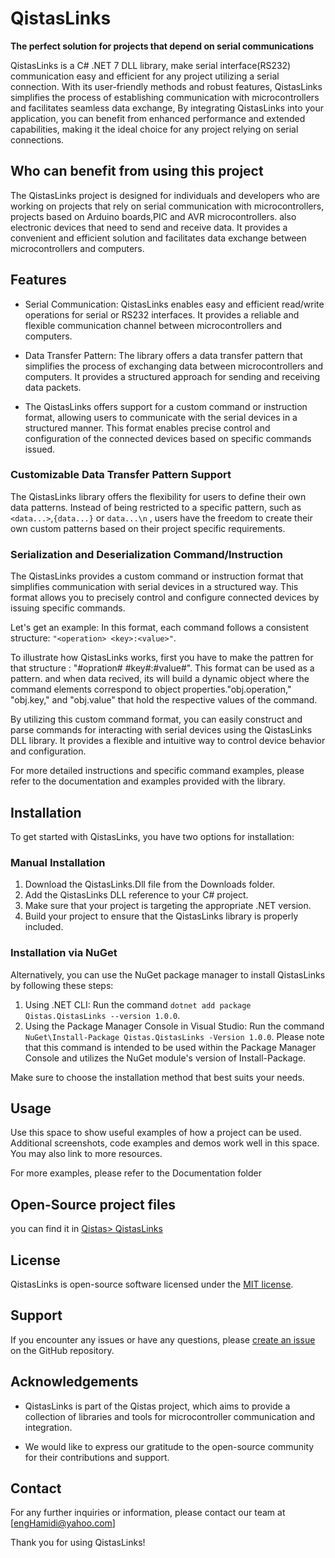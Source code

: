 # QistasLinks
**The perfect solution for projects that depend on serial communications**

QistasLinks is a C# .NET 7 DLL library, make serial interface(RS232) communication easy and efficient for any project utilizing a serial connection. With its user-friendly methods and robust features, QistasLinks simplifies the process of establishing communication with microcontrollers and facilitates seamless data exchange, By integrating QistasLinks into your application, you can benefit from enhanced performance and extended capabilities, making it the ideal choice for any project relying on serial connections.

## Who can benefit from using this project
The QistasLinks project is designed for individuals and developers who are working on projects that rely on serial communication with microcontrollers, projects based on Arduino boards,PIC and AVR microcontrollers. also electronic devices that need to send and receive data. It provides a convenient and efficient solution and facilitates data exchange between microcontrollers and computers.


## Features

- Serial Communication: QistasLinks enables easy and efficient read/write operations for serial or RS232 interfaces. It provides a reliable and flexible communication channel between microcontrollers and computers.

- Data Transfer Pattern: The library offers a data transfer pattern that simplifies the process of exchanging data between microcontrollers and computers. It provides a structured approach for sending and receiving data packets.

- The QistasLinks offers support for a custom command or instruction format, allowing users to communicate with the serial devices in a structured manner. This format enables precise control and configuration of the connected devices based on specific commands issued.
### Customizable Data Transfer Pattern Support 

The QistasLinks library offers the flexibility for users to define their own data patterns. Instead of being restricted to a specific pattern, such as `<data...>`,`{data...}` or `data...\n` , users have the freedom to create their own custom patterns based on their project specific requirements.


###  Serialization and Deserialization Command/Instruction

The QistasLinks provides a custom command or instruction format that simplifies communication with serial devices in a structured way. This format allows you to precisely control and configure connected devices by issuing specific commands.

Let's get an example:
In this format, each command follows a consistent structure: `"<operation> <key>:<value>"`.

To illustrate how QistasLinks works, first you have to make the pattren for that structure : "#opration# #key#:#value#". This format can be used as a pattern. and when data recived, its will  build a dynamic object where the command elements correspond to object properties."obj.operation," "obj.key," and "obj.value" that hold the respective values of the command.

By utilizing this custom command format, you can easily construct and parse commands for interacting with serial devices using the QistasLinks DLL library. It provides a flexible and intuitive way to control device behavior and configuration.

For more detailed instructions and specific command examples, please refer to the documentation and examples provided with the library.


## Installation

To get started with QistasLinks, you have two options for installation:

### Manual Installation

1. Download the QistasLinks.Dll file from the Downloads folder.
2. Add the QistasLinks DLL reference to your C# project.
3. Make sure that your project is targeting the appropriate .NET version.
4. Build your project to ensure that the QistasLinks library is properly included.

### Installation via NuGet

Alternatively, you can use the NuGet package manager to install QistasLinks by following these steps:

1. Using .NET CLI: Run the command `dotnet add package Qistas.QistasLinks --version 1.0.0`.
2. Using the Package Manager Console in Visual Studio: Run the command `NuGet\Install-Package Qistas.QistasLinks -Version 1.0.0`. Please note that this command is intended to be used within the Package Manager Console and utilizes the NuGet module's version of Install-Package.

Make sure to choose the installation method that best suits your needs.

## Usage

Use this space to show useful examples of how a project can be used. Additional screenshots, code examples and demos work well in this space. You may also link to more resources.

For more examples, please refer to the Documentation folder


## Open-Source project files 
you can find it in [Qistas> QistasLinks](https://github.com/khaledHamidi/Qistas/tree/master/QistasLinks)

## License

QistasLinks is open-source software licensed under the [MIT license](https://opensource.org/licenses/MIT).

## Support

If you encounter any issues or have any questions, please [create an issue](https://github.com/KhalidHamidi/QistasLinks/issues) on the GitHub repository.

## Acknowledgements

- QistasLinks is part of the Qistas project, which aims to provide a collection of libraries and tools for microcontroller communication and integration.

- We would like to express our gratitude to the open-source community for their contributions and support.

## Contact

For any further inquiries or information, please contact our team at [engHamidi@yahoo.com]

Thank you for using QistasLinks!
```
